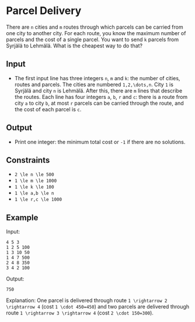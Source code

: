 # Parcel Delivery 

There are ```n``` cities and ```m``` routes through which parcels can be carried from one city to another city. For each route, you know the maximum number of parcels and the cost of a single parcel.
You want to send ```k``` parcels from Syrjälä to Lehmälä. What is the cheapest way to do that?
## Input
- The first input line has three integers ```n```, ```m``` and ```k```: the number of cities, routes and parcels. The cities are numbered ```1,2,\dots,n```. City ```1``` is Syrjälä and city ```n``` is Lehmälä.
After this, there are ```m``` lines that describe the routes. Each line has four integers ```a```, ```b```, ```r``` and ```c```: there is a route from city ```a``` to city ```b```, at most ```r``` parcels can be carried through the route, and the cost of each parcel is ```c```.
## Output
- Print one integer: the minimum total cost or ```-1``` if there are no solutions.
## Constraints

- ```2 \le n \le 500```
- ```1 \le m \le 1000```
- ```1 \le k \le 100```
- ```1 \le a,b \le n```
- ```1 \le r,c \le 1000```

## Example
Input:
```
4 5 3
1 2 5 100
1 3 10 50
1 4 7 500
2 4 8 350
3 4 2 100
```

Output:
```
750
```

Explanation: One parcel is delivered through route ```1 \rightarrow 2 \rightarrow 4``` (cost ```1 \cdot 450=450```) and two parcels are delivered through route ```1 \rightarrow 3 \rightarrow 4``` (cost ```2 \cdot 150=300```).
